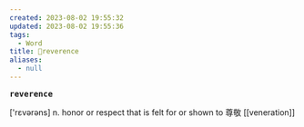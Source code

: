 ```yaml
---
created: 2023-08-02 19:55:32
updated: 2023-08-02 19:55:36
tags:
  - Word
title: 📖reverence
aliases:
  - null
---
```


<pre><strong>reverence</strong></pre>
['rɛvərəns]
n. honor or respect that is felt for or shown to 尊敬
[[veneration]]
